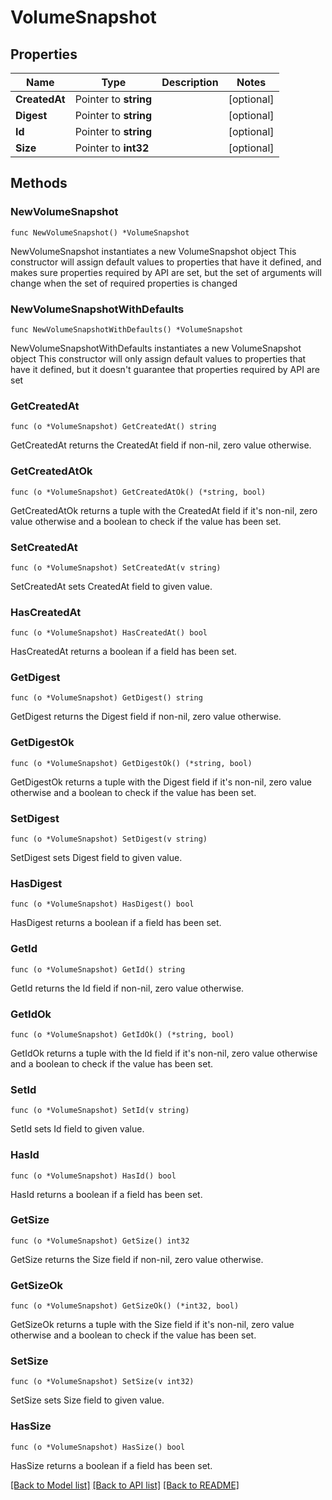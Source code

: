 # VolumeSnapshot

## Properties

Name | Type | Description | Notes
------------ | ------------- | ------------- | -------------
**CreatedAt** | Pointer to **string** |  | [optional] 
**Digest** | Pointer to **string** |  | [optional] 
**Id** | Pointer to **string** |  | [optional] 
**Size** | Pointer to **int32** |  | [optional] 

## Methods

### NewVolumeSnapshot

`func NewVolumeSnapshot() *VolumeSnapshot`

NewVolumeSnapshot instantiates a new VolumeSnapshot object
This constructor will assign default values to properties that have it defined,
and makes sure properties required by API are set, but the set of arguments
will change when the set of required properties is changed

### NewVolumeSnapshotWithDefaults

`func NewVolumeSnapshotWithDefaults() *VolumeSnapshot`

NewVolumeSnapshotWithDefaults instantiates a new VolumeSnapshot object
This constructor will only assign default values to properties that have it defined,
but it doesn't guarantee that properties required by API are set

### GetCreatedAt

`func (o *VolumeSnapshot) GetCreatedAt() string`

GetCreatedAt returns the CreatedAt field if non-nil, zero value otherwise.

### GetCreatedAtOk

`func (o *VolumeSnapshot) GetCreatedAtOk() (*string, bool)`

GetCreatedAtOk returns a tuple with the CreatedAt field if it's non-nil, zero value otherwise
and a boolean to check if the value has been set.

### SetCreatedAt

`func (o *VolumeSnapshot) SetCreatedAt(v string)`

SetCreatedAt sets CreatedAt field to given value.

### HasCreatedAt

`func (o *VolumeSnapshot) HasCreatedAt() bool`

HasCreatedAt returns a boolean if a field has been set.

### GetDigest

`func (o *VolumeSnapshot) GetDigest() string`

GetDigest returns the Digest field if non-nil, zero value otherwise.

### GetDigestOk

`func (o *VolumeSnapshot) GetDigestOk() (*string, bool)`

GetDigestOk returns a tuple with the Digest field if it's non-nil, zero value otherwise
and a boolean to check if the value has been set.

### SetDigest

`func (o *VolumeSnapshot) SetDigest(v string)`

SetDigest sets Digest field to given value.

### HasDigest

`func (o *VolumeSnapshot) HasDigest() bool`

HasDigest returns a boolean if a field has been set.

### GetId

`func (o *VolumeSnapshot) GetId() string`

GetId returns the Id field if non-nil, zero value otherwise.

### GetIdOk

`func (o *VolumeSnapshot) GetIdOk() (*string, bool)`

GetIdOk returns a tuple with the Id field if it's non-nil, zero value otherwise
and a boolean to check if the value has been set.

### SetId

`func (o *VolumeSnapshot) SetId(v string)`

SetId sets Id field to given value.

### HasId

`func (o *VolumeSnapshot) HasId() bool`

HasId returns a boolean if a field has been set.

### GetSize

`func (o *VolumeSnapshot) GetSize() int32`

GetSize returns the Size field if non-nil, zero value otherwise.

### GetSizeOk

`func (o *VolumeSnapshot) GetSizeOk() (*int32, bool)`

GetSizeOk returns a tuple with the Size field if it's non-nil, zero value otherwise
and a boolean to check if the value has been set.

### SetSize

`func (o *VolumeSnapshot) SetSize(v int32)`

SetSize sets Size field to given value.

### HasSize

`func (o *VolumeSnapshot) HasSize() bool`

HasSize returns a boolean if a field has been set.


[[Back to Model list]](../README.md#documentation-for-models) [[Back to API list]](../README.md#documentation-for-api-endpoints) [[Back to README]](../README.md)


